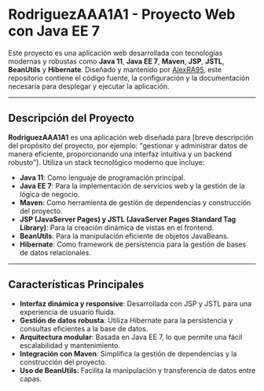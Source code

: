 # RodriguezAAA1A1 - Proyecto Web con Java EE 7

Este proyecto es una aplicación web desarrollada con tecnologías modernas y robustas como **Java 11**, **Java EE 7**, **Maven**, **JSP**, **JSTL**, **BeanUtils** y **Hibernate**. Diseñado y mantenido por [AlexRA95](https://github.com/AlexRA95), este repositorio contiene el código fuente, la configuración y la documentación necesaria para desplegar y ejecutar la aplicación.

---

## Descripción del Proyecto

**RodriguezAAA1A1** es una aplicación web diseñada para [breve descripción del propósito del proyecto, por ejemplo: "gestionar y administrar datos de manera eficiente, proporcionando una interfaz intuitiva y un backend robusto"]. Utiliza un stack tecnológico moderno que incluye:

- **Java 11**: Como lenguaje de programación principal.
- **Java EE 7**: Para la implementación de servicios web y la gestión de la lógica de negocio.
- **Maven**: Como herramienta de gestión de dependencias y construcción del proyecto.
- **JSP (JavaServer Pages) y JSTL (JavaServer Pages Standard Tag Library)**: Para la creación dinámica de vistas en el frontend.
- **BeanUtils**: Para la manipulación eficiente de objetos JavaBeans.
- **Hibernate**: Como framework de persistencia para la gestión de bases de datos relacionales.

---

## Características Principales

- **Interfaz dinámica y responsive**: Desarrollada con JSP y JSTL para una experiencia de usuario fluida.
- **Gestión de datos robusta**: Utiliza Hibernate para la persistencia y consultas eficientes a la base de datos.
- **Arquitectura modular**: Basada en Java EE 7, lo que permite una fácil escalabilidad y mantenimiento.
- **Integración con Maven**: Simplifica la gestión de dependencias y la construcción del proyecto.
- **Uso de BeanUtils**: Facilita la manipulación y transferencia de datos entre capas.
